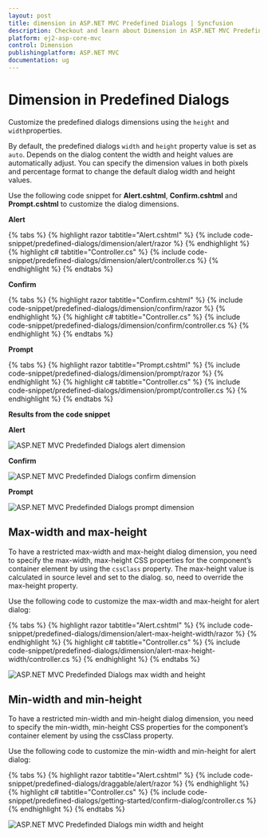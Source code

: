 ```yaml
---
layout: post
title: dimension in ASP.NET MVC Predefined Dialogs | Syncfusion
description: Checkout and learn about Dimension in ASP.NET MVC Predefined Dialogs of Syncfusion Essential JS 2 and more details.
platform: ej2-asp-core-mvc
control: Dimension
publishingplatform: ASP.NET MVC
documentation: ug
---
```


# Dimension in Predefined Dialogs

Customize the predefined dialogs dimensions using the `height` and `width`properties.

By default, the predefined dialogs `width` and `height` property value is set as `auto`. Depends on the dialog content the width and height values are automatically adjust. You can specify the dimension values in both pixels and percentage format to change the default dialog width and height values.

Use the following code snippet for **Alert.cshtml**, **Confirm.cshtml** and **Prompt.cshtml** to customize the dialog dimensions.

**Alert**

{% tabs %}
{% highlight razor tabtitle="Alert.cshtml" %}
{% include code-snippet/predefined-dialogs/dimension/alert/razor %}
{% endhighlight %}
{% highlight c# tabtitle="Controller.cs" %}
{% include code-snippet/predefined-dialogs/dimension/alert/controller.cs %}
{% endhighlight %}
{% endtabs %}

**Confirm**

{% tabs %}
{% highlight razor tabtitle="Confirm.cshtml" %}
{% include code-snippet/predefined-dialogs/dimension/confirm/razor %}
{% endhighlight %}
{% highlight c# tabtitle="Controller.cs" %}
{% include code-snippet/predefined-dialogs/dimension/confirm/controller.cs %}
{% endhighlight %}
{% endtabs %}

**Prompt**

{% tabs %}
{% highlight razor tabtitle="Prompt.cshtml" %}
{% include code-snippet/predefined-dialogs/dimension/prompt/razor %}
{% endhighlight %}
{% highlight c# tabtitle="Controller.cs" %}
{% include code-snippet/predefined-dialogs/dimension/prompt/controller.cs %}
{% endhighlight %}
{% endtabs %}

**Results from the code snippet**

**Alert**

![ASP.NET MVC Predefinded Dialogs alert dimension](./images/alert-dimension.png)

**Confirm**

![ASP.NET MVC Predefinded Dialogs confirm dimension](./images/confirm-dimension.png)

**Prompt**

![ASP.NET MVC Predefinded Dialogs prompt dimension](./images/prompt-dimension.png)

## Max-width and max-height

To have a restricted max-width and max-height dialog dimension, you need to specify the max-width, max-height CSS properties for the component’s container element by using the `cssClass` property. The max-height value is calculated in source level and set to the dialog. so, need to override the max-height property.

Use the following code to customize the max-width and max-height for alert dialog:

{% tabs %}
{% highlight razor tabtitle="Alert.cshtml" %}
{% include code-snippet/predefined-dialogs/dimension/alert-max-height-width/razor %}
{% endhighlight %}
{% highlight c# tabtitle="Controller.cs" %}
{% include code-snippet/predefined-dialogs/dimension/alert-max-height-width/controller.cs %}
{% endhighlight %}
{% endtabs %}

![ASP.NET MVC Predefinded Dialogs max width and height](./images/alert-dimension-max-height-width.png)

## Min-width and min-height

To have a restricted min-width and min-height dialog dimension, you need to specify the min-width, min-height CSS properties for the component’s container element by using the cssClass property.

Use the following code to customize the min-width and min-height for alert dialog:

{% tabs %}
{% highlight razor tabtitle="Alert.cshtml" %}
{% include code-snippet/predefined-dialogs/draggable/alert/razor %}
{% endhighlight %}
{% highlight c# tabtitle="Controller.cs" %}
{% include code-snippet/predefined-dialogs/getting-started/confirm-dialog/controller.cs %}
{% endhighlight %}
{% endtabs %}

![ASP.NET MVC Predefinded Dialogs min width and height](./images/alert-dimension-min-height-width.png)